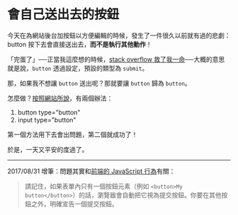 # 會自己送出去的按鈕

今天在為網站後台加按鈕以方便編輯的時候，發生了一件很久以前就有過的悲劇：button 按下去會直接送出去，**而不是執行其他動作**！

「完蛋了」──正當我這麼想的時候，[stack overflow 救了我一命](https://stackoverflow.com/questions/6727251/button-to-without-submit)──大概的意思就是說，`button` 透過設定，預設的類型為 `submit`。

那，如果我不想讓 `button` 送出呢？那就要讓 `button` 歸為 `button`。

怎麼做？[按照網站所說](http://www.wibibi.com/info.php?tid=117)，有兩個辦法：

1. button type="button"
2. input type="button"

第一個方法用下去會出問題，第二個就成功了！

於是，一天又平安的度過了。

-----

2017/08/31 增筆：問題其實和[前端的 JavaScript 行為](https://developer.mozilla.org/zh-TW/docs/Web/HTML/Element/input/submit)有關：
> 請記住，如果表單內只有一個按鈕元素（例如  <code>&lt;button&gt;My button&lt;/button&gt;</code>）的話，瀏覽器會自動把它視為提交按鈕。你要在其他按鈕之外，明確宣告一個提交按鈕。
